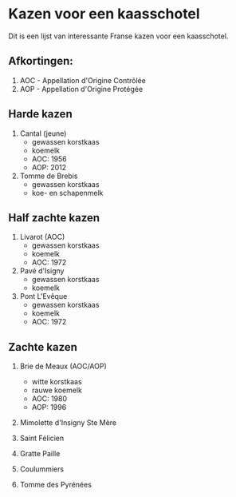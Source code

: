 # Kazen voor een kaasschotel

Dit is een lijst van interessante Franse kazen voor een kaasschotel.

## Afkortingen:

1. AOC - Appellation d'Origine Contrôlée
2. AOP - Appellation d'Origine Protégée

## Harde kazen

1. Cantal (jeune)
    - gewassen korstkaas
    - koemelk
    - AOC: 1956
    - AOP: 2012
2. Tomme de Brebis
    - gewassen korstkaas
    - koe- en schapenmelk

## Half zachte kazen

1. Livarot (AOC)
    - gewassen korstkaas
    - koemelk
    - AOC: 1972
2. Pavé d'Isigny
    - gewassen korstkaas
    - koemelk
3. Pont L'Evêque
    - gewassen korstkaas
    - koemelk
    - AOC: 1972

## Zachte kazen

1. Brie de Meaux (AOC/AOP)
    - witte korstkaas
    - rauwe koemelk
    - AOC: 1980
    - AOP: 1996

8. Mimolette d'Insigny Ste Mère
9. Saint Félicien
10. Gratte Paille
11. Coulummiers
12. Tomme des Pyrénées

